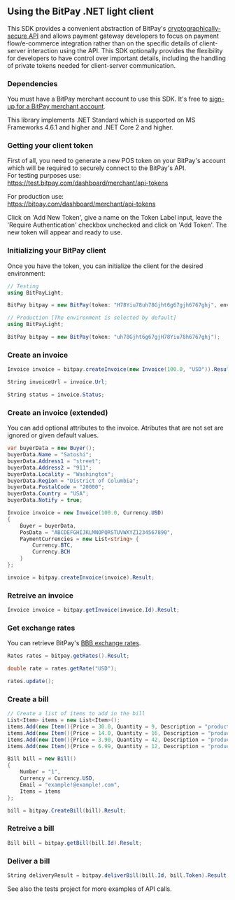 ## Using the BitPay .NET light client

This SDK provides a convenient abstraction of BitPay's [cryptographically-secure API](https://bitpay.com/api) and allows payment gateway developers to focus on payment flow/e-commerce integration rather than on the specific details of client-server interaction using the API.  This SDK optionally provides the flexibility for developers to have control over important details, including the handling of private tokens needed for client-server communication.

### Dependencies

You must have a BitPay merchant account to use this SDK.  It's free to [sign-up for a BitPay merchant account](https://bitpay.com/start).

This library implements .NET Standard which is supported on MS Frameworks 4.6.1 and higher and .NET Core 2 and higher.

### Getting your client token

First of all, you need to generate a new POS token on your BitPay's account which will be required to securely connect to the BitPay's API.  
For testing purposes use:  
https://test.bitpay.com/dashboard/merchant/api-tokens

For production use:  
https://bitpay.com/dashboard/merchant/api-tokens

Click on 'Add New Token', give a name on the Token Label input, leave the 'Require Authentication' checkbox unchecked and click on 'Add Token'.
The new token will appear and ready to use.


### Initializing your BitPay client

Once you have the token, you can initialize the client for the desired environment:

```c#
// Testing
using BitPayLight;

BitPay bitpay = new BitPay(token: "H78Yiu78uh78Gjht6g67gjh6767ghj", environment: Env.Test);
```

```c#
// Production [The environment is selected by default]
using BitPayLight;

BitPay bitpay = new BitPay(token: "uh78Gjht6g67gjH78Yiu78h6767ghj");
```

### Create an invoice

```c#
Invoice invoice = bitpay.createInvoice(new Invoice(100.0, "USD")).Result;

String invoiceUrl = invoice.Url;

String status = invoice.Status;
```

### Create an invoice (extended)

You can add optional attributes to the invoice.  Atributes that are not set are ignored or given default values.
```c#
var buyerData = new Buyer();
buyerData.Name = "Satoshi";
buyerData.Address1 = "street";
buyerData.Address2 = "911";
buyerData.Locality = "Washington";
buyerData.Region = "District of Columbia";
buyerData.PostalCode = "20000";
buyerData.Country = "USA";
buyerData.Notify = true;

Invoice invoice = new Invoice(100.0, Currency.USD)
{
    Buyer = buyerData,
    PosData = "ABCDEFGHIJKLMNOPQRSTUVWXYZ1234567890",
    PaymentCurrencies = new List<string> {
        Currency.BTC,
        Currency.BCH
    }
};

invoice = bitpay.createInvoice(invoice).Result;
```

### Retreive an invoice

```c#
Invoice invoice = bitpay.getInvoice(invoice.Id).Result;
```

### Get exchange rates

You can retrieve BitPay's [BBB exchange rates](https://bitpay.com/exchange-rates).

```c#
Rates rates = bitpay.getRates().Result;

double rate = rates.getRate("USD");

rates.update();
```

### Create a bill

```c#
// Create a list of items to add in the bill
List<Item> items = new List<Item>();
items.Add(new Item(){Price = 30.0, Quantity = 9, Description = "product-a"});
items.Add(new Item(){Price = 14.0, Quantity = 16, Description = "product-b"});
items.Add(new Item(){Price = 3.90, Quantity = 42, Description = "product-c"});
items.Add(new Item(){Price = 6.99, Quantity = 12, Description = "product-d"});

Bill bill = new Bill()
{
    Number = "1",
    Currency = Currency.USD,
    Email = "example!@example!.com",
    Items = items
};

bill = bitpay.CreateBill(bill).Result;
```

### Retreive a bill

```c#
Bill bill = bitpay.getBill(bill.Id).Result;
```

### Deliver a bill

```c#
String deliveryResult = bitpay.deliverBill(bill.Id, bill.Token).Result;
```


See also the tests project for more examples of API calls.